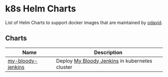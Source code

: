 # k8s Helm Charts

List of Helm Charts to support docker images that are maintained by [odavid](https://github.com/odavid).

## Charts

Name      | Description
----------|------------
[my-bloody-jenkins](charts/my-bloody-jenkins)| Deploy [My Bloody Jenkins](https://github.com/odavid/my-bloody-jenkins) in kubernetes cluster